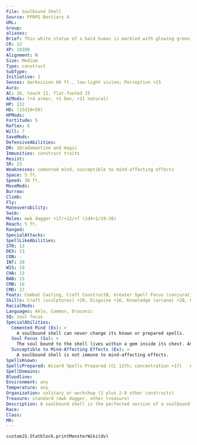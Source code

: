 ```yaml
---
File: Soulbound Shell
Source: PFRPG Bestiary 4
URL: 
Group: 
aliases: 
Brief: This white statue of a bald human is marbled with glowing green veins of energy.
CR: 12
XP: 19200
Alignment: N
Size: Medium
Type: construct
SubType: 
Initiative: 1
Senses: darkvision 60 ft., low-light vision; Perception +15
Aura: 
AC: 26, touch 11, flat-footed 25
ACMods: (+4 armor, +1 Dex, +11 natural)
HP: 132
HD: (15d10+50)
HPMods: 
Fortitude: 5
Reflex: 6
Will: 7
SaveMods: 
DefensiveAbilities: 
DR: 10/adamantine and magic
Immunities: construct traits
Resist: 
SR: 23
Weaknesses: cemented mind, susceptible to mind-affecting effects
Space: 5 ft.
Speed: 30 ft.
MoveMods: 
Burrow: 
Climb: 
Fly: 
Maneuverability: 
Swim: 
Melee: mwk dagger +17/+12/+7 (1d4+1/19-20)
Reach: 5 ft.
Ranged: 
SpecialAttacks: 
SpellLikeAbilities: 
STR: 13
DEX: 13
CON: -
INT: 20
WIS: 10
CHA: 13
BAB: 15
CMB: 16
CMD: 27
Feats: Combat Casting, Craft ConstructB, Greater Spell Focus (conjuration), Improved Iron Will, Iron Will, Skill Focus (Spellcraft), Spell Focus (conjuration), Spell Focus (enchantment), Toughness
Skills: Craft (sculptures) +20, Disguise +16, Knowledge (arcana) +20, Knowledge (engineering) +20, Perception +15, Spellcraft +26, Use Magic Device +16
RacialMods: 
Languages: Aklo, Common, Draconic
SQ: soul focus
SpecialAbilities:
  Cemented Mind (Ex): >
    A soulbound shell can never change its known or prepared spells.
  Soul Focus (Su): >
    The soul bound to the shell lives within a gem inside its chest. As long as this soul focus remains intact, it can be used to animate another shell, at the same cost as creating a new soulbound shell, and retains its personality and memories. A soul focus has hardness 8, 12 hit points, and a break DC of 20.  Spells A spellbound shell casts spells as a 12th-level cleric, witch, or wizard, but does not gain any other class abilities.
  Susceptible to Mind-Affecting Effects (Ex): >
    A soulbound shell is not immune to mind-affecting effects.
SpellsKnown: 
SpellsPrepared: Wizard Spells Prepared (CL 12th; concentration +17)   6th-beast shape IV, disintegrate (DC 21)   5th-cloudkill (2, DC 22), dominate person (DC 21), passwall   4th-black tentacles (2), fire shield, shout (DC 19)   3rd-fly, lightning bolt (2, DC 18), stinking cloud (2, DC 20)   2nd-false life (already cast), glitterdust (DC 19), hideous laughter (DC 18), make whole, mirror image   1st-charm person (2, DC 17), expeditious retreat, grease (DC 18), mage armor (already cast), unseen servant   0-acid splash, detect magic, mage hand, read magic
SpellDomains: 
Bloodline: 
Environment: any
Temperature: any
Organization: solitary or workshop (1 plus 2-8 other constructs)
Treasure: standard (mwk dagger, other treasure)
Description: A soulbound shell is the perfected version of a soulbound mannequin, allowing the soul to retain its spellcasting.  Construction  A soulbound shell is constructed from marble, a 5,000 gp gem for the soul focus, and the soul of a willing spellcaster of at least 12th level who dies at the culmination of the creation process and animates the stone shell.  SOULBOUND SHELL  CL 12th; Price 115,000 gp  Construction  Requirements Craft Construct, false life, magic jar, make whole, mnemonic enhancer, stoneskin; Skill Craft (sculpture); Cost 60,000 gp
Race: 
Class: 
MR: 
---
```

```dataviewjs
customJS.Statblock.printMonsterWiki(dv)
```
